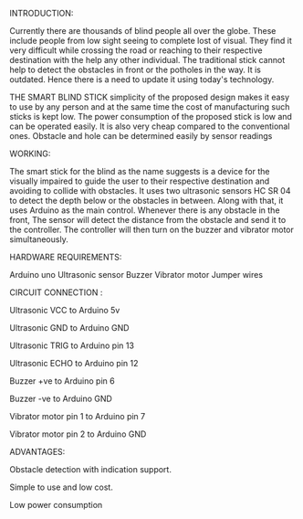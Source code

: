 INTRODUCTION:

Currently there are thousands of blind people all over the globe. These include people from low sight seeing to complete lost of visual. They find it very difficult while crossing the road or reaching to their respective destination with the help any other individual. The traditional stick cannot help to detect the obstacles in front or the potholes in the way. It is outdated. Hence there is a need to update it using today's technology.

THE SMART BLIND STICK  simplicity of the proposed design makes it easy to use by any person and at the same time the cost of manufacturing such sticks is kept low. The power consumption of the proposed stick is low and can be operated easily. It is also very cheap compared to the conventional ones. Obstacle and hole can be determined easily by sensor readings

WORKING: 

The smart stick for the blind as the name suggests is a device for the visually impaired to guide the user to their respective destination and avoiding to collide with obstacles. It uses two ultrasonic sensors HC SR 04 to detect the depth below or the obstacles in between. Along with that, it uses Arduino as the main control. Whenever there is any obstacle in the front, The sensor will detect the distance from the obstacle and send it to the controller. The controller will then turn on the buzzer and vibrator motor simultaneously.

HARDWARE REQUIREMENTS:

Arduino uno
Ultrasonic sensor
Buzzer
Vibrator motor
Jumper wires

CIRCUIT CONNECTION :

Ultrasonic VCC to Arduino 5v

Ultrasonic GND to Arduino GND

Ultrasonic TRIG to Arduino pin 13

Ultrasonic ECHO to Arduino pin 12

Buzzer +ve to Arduino pin 6

Buzzer -ve to Arduino GND

Vibrator motor pin 1 to Arduino pin 7

Vibrator motor pin 2 to Arduino GND

ADVANTAGES:

Obstacle detection with indication support.

Simple to use and low cost.

Low power consumption
 
